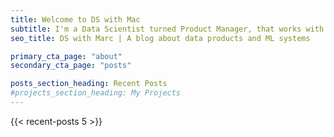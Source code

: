 ```yaml
---
title: Welcome to DS with Mac
subtitle: I'm a Data Scientist turned Product Manager, that works with ML / AI powered data products. On this website I will share my thoughts, learnings and inspirations. All opinions here are my own.
seo_title: DS with Marc | A blog about data products and ML systems

primary_cta_page: "about"
secondary_cta_page: "posts"

posts_section_heading: Recent Posts
#projects_section_heading: My Projects
---
```


{{< recent-posts 5 >}}
